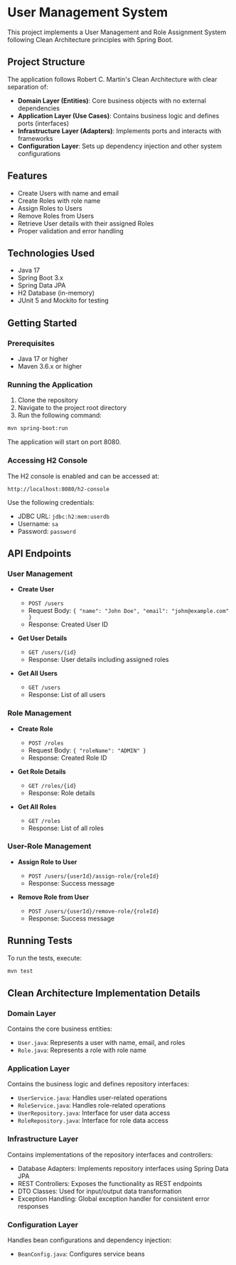 # User Management System

This project implements a User Management and Role Assignment System following Clean Architecture principles with Spring Boot.

## Project Structure

The application follows Robert C. Martin's Clean Architecture with clear separation of:

- **Domain Layer (Entities)**: Core business objects with no external dependencies
- **Application Layer (Use Cases)**: Contains business logic and defines ports (interfaces)
- **Infrastructure Layer (Adapters)**: Implements ports and interacts with frameworks
- **Configuration Layer**: Sets up dependency injection and other system configurations

## Features

- Create Users with name and email
- Create Roles with role name
- Assign Roles to Users
- Remove Roles from Users
- Retrieve User details with their assigned Roles
- Proper validation and error handling

## Technologies Used

- Java 17
- Spring Boot 3.x
- Spring Data JPA
- H2 Database (in-memory)
- JUnit 5 and Mockito for testing

## Getting Started

### Prerequisites

- Java 17 or higher
- Maven 3.6.x or higher

### Running the Application

1. Clone the repository
2. Navigate to the project root directory
3. Run the following command:

```bash
mvn spring-boot:run
```

The application will start on port 8080.

### Accessing H2 Console

The H2 console is enabled and can be accessed at:

```
http://localhost:8080/h2-console
```

Use the following credentials:
- JDBC URL: `jdbc:h2:mem:userdb`
- Username: `sa`
- Password: `password`

## API Endpoints

### User Management

- **Create User**
    - `POST /users`
    - Request Body: `{ "name": "John Doe", "email": "john@example.com" }`
    - Response: Created User ID

- **Get User Details**
    - `GET /users/{id}`
    - Response: User details including assigned roles

- **Get All Users**
    - `GET /users`
    - Response: List of all users

### Role Management

- **Create Role**
    - `POST /roles`
    - Request Body: `{ "roleName": "ADMIN" }`
    - Response: Created Role ID

- **Get Role Details**
    - `GET /roles/{id}`
    - Response: Role details

- **Get All Roles**
    - `GET /roles`
    - Response: List of all roles

### User-Role Management

- **Assign Role to User**
    - `POST /users/{userId}/assign-role/{roleId}`
    - Response: Success message

- **Remove Role from User**
    - `POST /users/{userId}/remove-role/{roleId}`
    - Response: Success message

## Running Tests

To run the tests, execute:

```bash
mvn test
```

## Clean Architecture Implementation Details

### Domain Layer
Contains the core business entities:
- `User.java`: Represents a user with name, email, and roles
- `Role.java`: Represents a role with role name

### Application Layer
Contains the business logic and defines repository interfaces:
- `UserService.java`: Handles user-related operations
- `RoleService.java`: Handles role-related operations
- `UserRepository.java`: Interface for user data access
- `RoleRepository.java`: Interface for role data access

### Infrastructure Layer
Contains implementations of the repository interfaces and controllers:
- Database Adapters: Implements repository interfaces using Spring Data JPA
- REST Controllers: Exposes the functionality as REST endpoints
- DTO Classes: Used for input/output data transformation
- Exception Handling: Global exception handler for consistent error responses

### Configuration Layer
Handles bean configurations and dependency injection:
- `BeanConfig.java`: Configures service beans